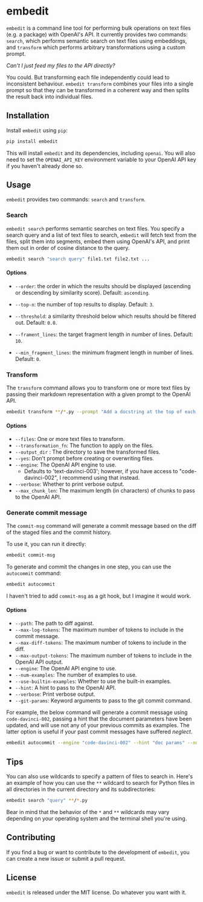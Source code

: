 # embedit

`embedit` is a command line tool for performing bulk operations on text files (e.g. a package) with OpenAI's API. It currently provides two commands: `search`, which performs semantic search on text files using embeddings, and `transform` which performs arbitrary transformations using a custom prompt.

*Can't I just feed my files to the API directly?*

You could. But transforming each file independently could lead to inconsistent behaviour. `embedit transform` combines your files into a single prompt so that they can be transformed in a coherent way and then splits the result back into individual files.

## Installation

Install `embedit` using `pip`:

```bash
pip install embedit
```

This will install `embedit` and its dependencies, including `openai`. You will also need to set the `OPENAI_API_KEY` environment variable to your OpenAI API key if you haven't already done so.

## Usage

`embedit` provides two commands: `search` and `transform`.

### Search

`embedit search` performs semantic searches on text files. You specify a search query and a list of text files to search, `embedit` will fetch text from the files, split them into segments, embed them using OpenAI's API, and print them out in order of cosine distance to the query.

```bash
embedit search "search query" file1.txt file2.txt ...
```

#### Options

- `--order`: the order in which the results should be displayed (ascending or descending by similarity score). Default: `ascending`.

- `--top-n`: the number of top results to display. Default: `3`.

- `--threshold`: a similarity threshold below which results should be filtered out. Default: `0.0`.

- `--frament_lines`: the target fragment length in number of lines. Default: `10`.

- `--min_fragment_lines`: the minimum fragment length in number of lines. Default: `0`.

### Transform

The `transform` command allows you to transform one or more text files by passing their markdown representation with a given prompt to the OpenAI API.

```bash
embedit transform **/*.py --prompt "Add a docstring at the top of each file" --output-dir out
```

#### Options

- `--files`: One or more text files to transform.
- `--transformation_fn`: The function to apply on the files.
- `--output_dir` : The directory to save the transformed files.
- `--yes`: Don't prompt before creating or overwriting files.
- `--engine`: The OpenAI API engine to use.
  - Defaults to 'text-davinci-003'; however, if you have access to "code-davinci-002", I recommend using that instead.
- `--verbose`: Whether to print verbose output.
- `--max_chunk_len`: The maximum length (in characters) of chunks to pass to the OpenAI API.

### Generate commit message

The `commit-msg` command will generate a commit message based on the diff of the staged files and the commit history. 

To use it, you can run it directly:

```bash
embedit commit-msg
```

To generate and commit the changes in one step, you can use the `autocommit` command:

```bash
embedit autocommit
```

I haven't tried to add `commit-msg` as a git hook, but I imagine it would work.

#### Options

- `--path`: The path to diff against.
- `--max-log-tokens`: The maximum number of tokens to include in the commit message.
- `--max-diff-tokens`: The maximum number of tokens to include in the diff.
- `--max-output-tokens`: The maximum number of tokens to include in the OpenAI API output.
- `--engine`: The OpenAI API engine to use.
- `--num-examples`: The number of examples to use.
- `--use-builtin-examples`: Whether to use the built-in examples.
- `--hint`: A hint to pass to the OpenAI API.
- `--verbose`: Print verbose output.
- `--git-params`: Keyword arguments to pass to the git commit command.


For example, the below command will generate a commit message using `code-davinci-002`, passing a hint that the document parameters have been updated, and will use not any of your previous commits as examples. The latter option is useful if your past commit messages have suffered *neglect*.

```bash
embedit autocommit --engine "code-davinci-002" --hint "doc params" --num-examples 0
```
## Tips

You can also use wildcards to specify a pattern of files to search in. Here's an example of how you can use the `**` wildcard to search for Python files in all directories in the current directory and its subdirectories:

```bash
embedit search "query" **/*.py
```

Bear in mind that the behavior of the `*` and `**` wildcards may vary depending on your operating system and the terminal shell you're using.

## Contributing

If you find a bug or want to contribute to the development of `embedit`, you can create a new issue or submit a pull request.

## License

`embedit` is released under the MIT license. Do whatever you want with it.